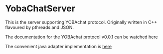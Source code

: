 # YobaChatServer
This is the server supporting YOBAchat protocol. Originally written in C++ flavoured by pthreads and JSON.

The documentation for the YOBAchat protocol v0.0.1 can be watched [here](https://docs.google.com/document/d/1eZ8uFUfumk6VpDptsb01hf_1rgTCPvlQm49Mx8LYJrQ/edit?usp=sharing)

The convenient java adapter implementation is [here](https://github.com/2fuckoff/Client)
